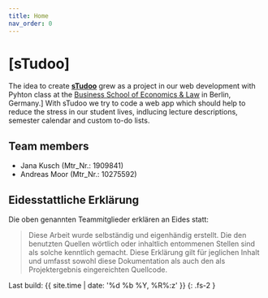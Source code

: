 ```yaml
---
title: Home
nav_order: 0
---
```


# [sTudoo]

The idea to create **[sTudoo](https://github.com/andrej-moor/sTudoo.git)** grew as a project in our web development with Pyhton class at the [Business School of Economics & Law](https://www.hwr-berlin.de/en/) in Berlin, Germany.] With sTudoo we try to code a web app which should help to reduce the stress in our student lives, indlucing lecture descriptions, semester calendar and custom to-do lists.

## Team members

- Jana Kusch (Mtr_Nr.: 1909841)
- Andreas Moor (Mtr_Nr.: 10275592)

## Eidesstattliche Erklärung

Die oben genannten Teammitglieder erklären an Eides statt:

> Diese Arbeit wurde selbständig und eigenhändig erstellt. Die den benutzten Quellen wörtlich oder inhaltlich entommenen Stellen sind als solche kenntlich gemacht. Diese Erklärung gilt für jeglichen Inhalt und umfasst sowohl diese Dokumentation als auch den als Projektergebnis eingereichten Quellcode.

Last build: {{ site.time | date: '%d %b %Y, %R%:z' }}
{: .fs-2 }
